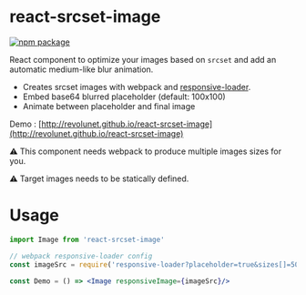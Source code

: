 # react-srcset-image

[![npm package][npm-badge]][npm]

React component to optimize your images based on `srcset` and add an automatic medium-like blur animation.

 - Creates srcset images with webpack and [responsive-loader](http://github.com/revolunet/responsive-loader).
 - Embed base64 blurred placeholder (default: 100x100)
 - Animate between placeholder and final image

Demo : [http://revolunet.github.io/react-srcset-image](http://revolunet.github.io/react-srcset-image)

:warning: This component needs webpack to produce multiple images sizes for you.

:warning: Target images needs to be statically defined.

# Usage

```jsx
import Image from 'react-srcset-image'

// webpack responsive-loader config
const imageSrc = require('responsive-loader?placeholder=true&sizes[]=500,sizes[]=1000!./image.jpg');

const Demo = () => <Image responsiveImage={imageSrc}/>
```


[npm-badge]: https://img.shields.io/npm/v/react-srcset-image.png?style=flat-square
[npm]: https://www.npmjs.org/package/react-srcset-image
